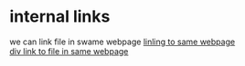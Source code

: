 <!DOCTYPE html>
<html>
    <head>
        <meta charset="utf-8">
        <title>
            internal links
        </title>
    </head>
    <body>
        <h1>
            internal links
        </h1>
        <section>
            we can link file in swame webpage
            <a href="same-directory.html" title="same dir link">
                linling to same webpage
            </a>
            <a href="same-directory.html" title="same dir link">
                <div>
                    div link to file in same webpage 
                </div>
            </a>
        </section>
    </body>
</html>
